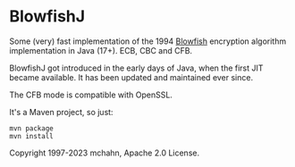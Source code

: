 BlowfishJ
=========

Some (very) fast implementation of the 1994
[Blowfish](https://www.schneier.com/academic/archives/1994/09/description_of_a_new.html)
encryption algorithm implementation in Java (17+). ECB, CBC and CFB.

BlowfishJ got introduced in the early days of Java, when the first JIT became
available. It has been updated and maintained ever since.

The CFB mode is compatible with OpenSSL.

It's a Maven project, so just:
```
mvn package
mvn install
```

Copyright 1997-2023 mchahn, Apache 2.0 License.
